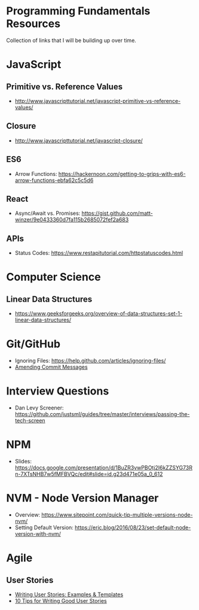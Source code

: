 # Programming Fundamentals Resources

Collection of links that I will be building up over time.

# JavaScript

## Primitive vs. Reference Values

* http://www.javascripttutorial.net/javascript-primitive-vs-reference-values/

## Closure

* http://www.javascripttutorial.net/javascript-closure/

## ES6

* Arrow Functions: https://hackernoon.com/getting-to-grips-with-es6-arrow-functions-ebfa62c5c5d6

## React

* Async/Await vs. Promises: https://gist.github.com/matt-winzer/9e0433360d7fa115b2685072fef2a683

## APIs

* Status Codes: https://www.restapitutorial.com/httpstatuscodes.html


# Computer Science

## Linear Data Structures

* https://www.geeksforgeeks.org/overview-of-data-structures-set-1-linear-data-structures/



# Git/GitHub

* Ignoring Files: https://help.github.com/articles/ignoring-files/
* [Amending Commit Messages](https://help.github.com/articles/changing-a-commit-message/)


# Interview Questions

* Dan Levy Screener: https://github.com/justsml/guides/tree/master/interviews/passing-the-tech-screen


# NPM

* Slides: https://docs.google.com/presentation/d/1BuZR3vwPBOtj2I6kZZSYG73Rn-7XTsNHB7w5fMFBVQc/edit#slide=id.g23d471e05a_0_612


# NVM - Node Version Manager

* Overview: https://www.sitepoint.com/quick-tip-multiple-versions-node-nvm/
* Setting Default Version: https://eric.blog/2016/08/23/set-default-node-version-with-nvm/


# Agile

## User Stories

* [Writing User Stories: Examples & Templates](https://www.yodiz.com/blog/writing-user-stories-examples-and-templates-in-agile-methodologies/)
* [10 Tips for Writing Good User Stories](https://www.romanpichler.com/blog/10-tips-writing-good-user-stories/?doing_wp_cron=1543247610.4944980144500732421875)